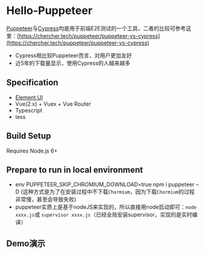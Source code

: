 # Hello-Puppeteer
[Puppeteer](https://developers.google.com/web/tools/puppeteer)与[Cypress](https://www.cypress.io/)均是用于前端E2E测试的一个工具，二者的比较可参考这里：[https://chercher.tech/puppeteer/puppeteer-vs-cypress](https://chercher.tech/puppeteer/puppeteer-vs-cypress)
- Cypress相比较Puppeteer而言，对用户更加友好
- 近5年的下载量显示，使用Cypress的人越来越多

## Specification

- [Element UI](https://element.eleme.io/#/zh-CN)
- Vue(2.x) + Vuex + Vue Router
- Typescript
- less

## Build Setup

Requires Node.js 6+

## Prepare to run in local environment

- env PUPPETEER_SKIP_CHROMIUM_DOWNLOAD=true npm i puppeteer –D (这种方式是为了在安装过程中不下载`Chormium`，因为下载`Chormium`的过程非常慢，甚至会导致失败)
- puppeteer实质上是基于nodeJS来实现的，所以直接用node启动即可：`node xxxx.js`或 `supervisor xxxx.js`（已经全局安装supervisor，实现的是实时编译）

## Demo演示


